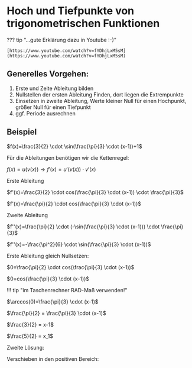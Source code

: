 # Hoch und Tiefpunkte von trigonometrischen Funktionen

??? tip "...gute Erklärung dazu in Youtube :-)"

    [https://www.youtube.com/watch?v=fYDhjLxM5sM](https://www.youtube.com/watch?v=fYDhjLxM5sM)

## Generelles Vorgehen:

1. Erste und Zeite Ableitung bilden
2. Nullstellen der ersten Ableitung Finden, dort liegen die Extrempunkte
3. Einsetzen in zweite Ableitung, Werte kleiner Null für einen Hochpunkt,
   größer Null für einen Tiefpunkt
4. ggf. Periode ausrechnen



## Beispiel

$f(x)=\frac{3}{2} \cdot \sin(\frac{\pi}{3} \cdot (x-1))+1$

Für die Ableitungen benötigen wir die Kettenregel:

$f(x)=u(v(x)) \to f'(x)=u'(v(x)) \cdot v'(x)$

Erste Ableitung

$f'(x)=\frac{3}{2} \cdot cos(\frac{\pi}{3} \cdot (x-1)) \cdot \frac{\pi}{3}$

$f'(x)=\frac{\pi}{2} \cdot cos(\frac{\pi}{3} \cdot (x-1))$

Zweite Ableitung

$f''(x)=\frac{\pi}{2} \cdot (-\sin(\frac{\pi}{3} \cdot (x-1))) \cdot \frac{\pi}{3}$

$f''(x)=-\frac{\pi^2}{6} \cdot \sin(\frac{\pi}{3} \cdot (x-1))$

Erste Ableitung gleich Nullsetzen:

$0=\frac{\pi}{2} \cdot cos(\frac{\pi}{3} \cdot (x-1))$

$0=cos(\frac{\pi}{3} \cdot (x-1))$

!!! tip "im Taschenrechner RAD-Maß verwenden!"

$\arccos(0)=\frac{\pi}{3} \cdot (x-1)$

$\frac{\pi}{2} = \frac{\pi}{3} \cdot (x-1)$

$\frac{3}{2} = x-1$

$\frac{5}{2} = x_1$

Zweite Lösung:


Verschieben in den positiven Bereich:

